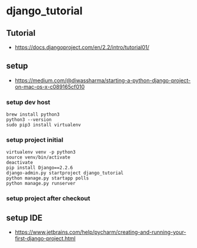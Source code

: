 # django_tutorial

## Tutorial

* https://docs.djangoproject.com/en/2.2/intro/tutorial01/

## setup

* https://medium.com/@diwassharma/starting-a-python-django-project-on-mac-os-x-c089165cf010

### setup dev host

```
brew install python3
python3 --version
sudo pip3 install virtualenv
```

### setup project initial

```
virtualenv venv -p python3
source venv/bin/activate
deactivate
pip install Django==2.2.6
django-admin.py startproject django_tutorial
python manage.py startapp polls
python manage.py runserver
```

### setup project after checkout


## setup IDE 
* https://www.jetbrains.com/help/pycharm/creating-and-running-your-first-django-project.html

